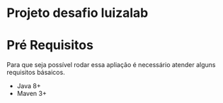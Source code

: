 # Projeto desafio luizalab

# Pré Requisitos
Para que seja possível rodar essa apliação é necessário atender alguns requisitos básaicos.

- Java 8+
- Maven 3+
